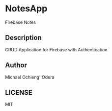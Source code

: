 # NotesApp
Firebase Notes

## Description
CRUD Application for Firebase with Authentication

## Author
Michael Ochieng' Odera

## LICENSE
MIT
